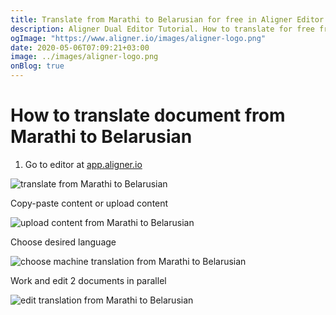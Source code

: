 ```yaml
---
title: Translate from Marathi to Belarusian for free in Aligner Editor
description: Aligner Dual Editor Tutorial. How to translate for free from Marathi to Belarusian. Aligner is multilingual document management platform. 
ogImage: "https://www.aligner.io/images/aligner-logo.png"
date: 2020-05-06T07:09:21+03:00
image: ../images/aligner-logo.png
onBlog: true
---
```


# How to translate document from Marathi to Belarusian

1. Go to editor at [app.aligner.io](https://app.aligner.io "Aligner App web page")

![translate from Marathi to Belarusian](../aligner-blank-editor.png "translate from Marathi to Belarusian")

Copy-paste content or upload content

![upload content from Marathi to Belarusian](../aligner-uploaded-document.png "upload content from Marathi to Belarusian")

Choose desired language

![choose machine translation from Marathi to Belarusian](../aligner-language-dropdown.png "choose machine translation from Marathi to Belarusian")

Work and edit 2 documents in parallel

![edit translation from Marathi to Belarusian](../aligner-double-sitded-editor.png "edit translation from Marathi to Belarusian")

